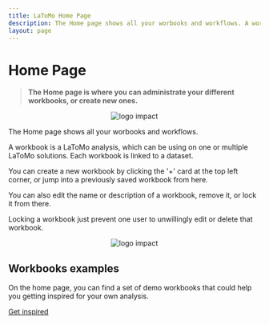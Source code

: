 ```yaml
---
title: LaToMo Home Page
description: The Home page shows all your worbooks and workflows. A workbook is a LaToMo analysis, which can be using on one or multiple LaToMo solutions.
layout: page
---
```

# Home Page

> **The Home page is where you can administrate your different workbooks, or create new ones.**

<center><img src="home/images/Home_page_general.png" alt="logo impact" /></center>

The Home page shows all your worbooks and workflows.

A workbook is a LaToMo analysis, which can be using on one or multiple LaToMo solutions. Each workbook is linked to a dataset.

You can create a new workbook by clicking the '+' card at the top left corner, or jump into a previously saved workbook from here.

You can also edit the name or description of a workbook, remove it, or lock it from there.

Locking a workbook just prevent one user to unwillingly edit or delete that workbook.

<center><img src="home/images/Home_Cards.png" alt="logo impact" /></center>

## Workbooks examples

On the home page, you can find a set of demo workbooks that could help you getting inspired for your own analysis.

[Get inspired](/home/use_cases/use_cases_examples.md)
